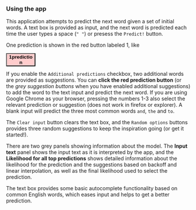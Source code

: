 ### Using the app

This application attempts to predict the next word given a set of initial words.
A text box is provided as input,
and the next word is predicted each time the user types a space (`" "`)
or presess the `Predict!` button.

One prediction is shown in the red button labeled <span class="badge">1</span>,
like 
<div class="col-sm-3">
<button id="showpred1" type="button" class="btn btn-default" style="font-weight: bolder; float:left; background: #FFCCCC;">
<span class="badge" style="float:left;">1</span>
<div>prediction</div></button></div>
</br></br>

If you enable the `Additional predictions` checkbox, two additional words are provided as suggestions.
You can **click the red prediction button**
(or the _grey suggestion buttons_ when you have enabled additional suggestions)
to add the word to the text input and predict the next word.
If you are using Google Chrome as your browser,
pressing the numbers 1-3 also select the relevant prediction or suggestion
(does not work in firefox or explorer).
A blank input will predict the three most common words `and`, `the` and `to`.

The `Clear input` button clears the text box,
and the `Random options` buttons provides three random suggestions to keep the inspiration going (or get it started!).

There are two grey panels showing information about the model.
The **Input text** panel shows the input text as it is interpreted by the app,
and the **Likelihood for all top predictions** shows detailed information about the likelihood for the prediction and the suggestions based on backoff and linear interpolation,
as well as the final likelihood used to select the prediction.

The text box provides some basic autocomplete functionality
based on common English words,
which eases input and helps to get a better prediction.

